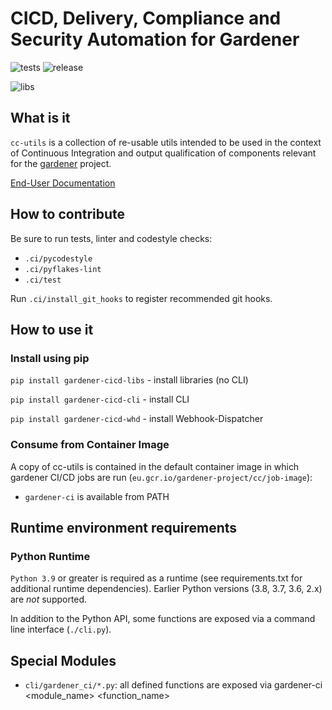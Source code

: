 # CICD, Delivery, Compliance and Security Automation for Gardener

![tests](https://concourse.ci.gardener.cloud/api/v1/teams/gardener/pipelines/cc-utils-master/jobs/master-head-update-job/badge?title=tests)
![release](https://concourse.ci.gardener.cloud/api/v1/teams/gardener/pipelines/cc-utils-master/jobs/master-release_job_image-job/badge?title=build)

![libs](https://badge.fury.io/py/gardener-cicd-libs.svg)

## What is it

`cc-utils` is a collection of re-usable utils intended to be used in the
context of Continuous Integration and output qualification of components
relevant for the [gardener](https://github.com/gardener) project.

[End-User Documentation](https://gardener.github.io/cc-utils)

## How to contribute

Be sure to run tests, linter and codestyle checks:

- `.ci/pycodestyle`
- `.ci/pyflakes-lint`
- `.ci/test`

Run `.ci/install_git_hooks` to register recommended git hooks.

## How to use it

### Install using pip

`pip install gardener-cicd-libs` - install libraries (no CLI)

`pip install gardener-cicd-cli` - install CLI

`pip install gardener-cicd-whd` - install Webhook-Dispatcher

### Consume from Container Image

A copy of cc-utils is contained in the default container image in which gardener
CI/CD jobs are run (`eu.gcr.io/gardener-project/cc/job-image`):

- `gardener-ci` is available from PATH

## Runtime environment requirements

### Python Runtime

`Python 3.9` or greater is required as a runtime (see requirements.txt for additional
runtime dependencies). Earlier Python versions (3.8, 3.7, 3.6, 2.x) are *not* supported.

In addition to the Python API, some functions are exposed via a command line interface
(`./cli.py`).

## Special Modules

* `cli/gardener_ci/*.py`: all defined functions are exposed via
gardener-ci <module_name> <function_name>
